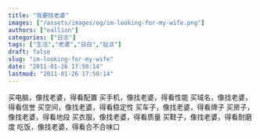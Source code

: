 ```yaml
---
title: "我要找老婆"
images: ["/assets/images/og/im-looking-for-my-wife.png"]
authors: ["eallion"]
categories: ["日志"]
tags: ["生活","老婆","日白","扯淡"]
draft: false
slug: "im-looking-for-my-wife"
date: "2011-01-26 17:50:14"
lastmod: "2011-01-26 17:50:14"
---
```


买电脑，像找老婆，得看配置
买手机，像找老婆，得看性能
买域名，像找老婆，得看信誉
买空间，像找老婆，得看稳定性
买车子，像找老婆，得看牌子
买房子，像找老婆，得看地段
买衣服，像找老婆，得看质量
买鞋子，像找老婆，得看耐磨度
吃饭，像找老婆，得看合不合味口
